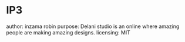 # IP3
author: inzama robin
purpose: Delani studio is an online where amazing people are making amazing designs.
licensing: MIT

